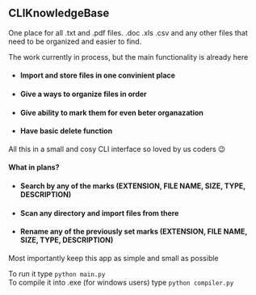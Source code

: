 ## CLIKnowledgeBase

One place for all .txt and .pdf files. .doc .xls .csv and any other files that need to be organized and easier to find.

The work currently in process, but the main functionality is already here

- #### Import and store files in one convinient place
- #### Give a ways to organize files in order
- #### Give ability to mark them for even beter organazation
- #### Have basic delete function

All this in a small and cosy CLI interface so loved by us coders &#x1F609;

#### What in plans?

- #### Search by any of the marks (EXTENSION, FILE NAME, SIZE, TYPE, DESCRIPTION)
- #### Scan any directory and import files from there
- #### Rename any of the previously set marks (EXTENSION, FILE NAME, SIZE, TYPE, DESCRIPTION)
Most importantly keep this app as simple and small as possible 


To run it type ``` python main.py ```<br>
To compile it into .exe (for windows users) type ``` python compiler.py ```
